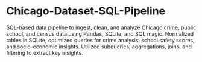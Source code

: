 # Chicago-Dataset-SQL-Pipeline
SQL-based data pipeline to ingest, clean, and analyze Chicago crime, public school, and census data using Pandas, SQLite, and SQL magic. Normalized tables in SQLite, optimized queries for crime analysis, school safety scores, and socio-economic insights. Utilized subqueries, aggregations, joins, and filtering to extract key insights.
